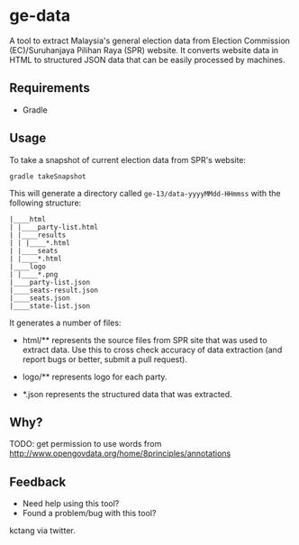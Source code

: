 # ge-data

A tool to extract Malaysia's general election data from Election Commission (EC)/Suruhanjaya Pilihan Raya (SPR)
website. It converts website data in HTML to structured JSON data that can be easily processed by machines.

## Requirements

- Gradle

## Usage

To take a snapshot of current election data from SPR's website:

    gradle takeSnapshot

This will generate a directory called `ge-13/data-yyyyMMdd-HHmmss` with the following structure:

    |____html
    | |____party-list.html
    | |____results
    | | |____*.html
    | |____seats
    | |____*.html
    |____logo
    | |____*.png
    |____party-list.json
    |____seats-result.json
    |____seats.json
    |____state-list.json

It generates a number of files:

- html/** represents the source files from SPR site that was used to extract data. Use this to cross check accuracy of
data extraction (and report bugs or better, submit a pull request).

- logo/** represents logo for each party.

- *.json represents the structured data that was extracted.

## Why?

TODO: get permission to use words from http://www.opengovdata.org/home/8principles/annotations

## Feedback

* Need help using this tool?
* Found a problem/bug with this tool?

kctang via twitter.